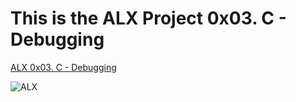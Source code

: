 # This is the ALX Project 0x03. C - Debugging




[ALX 0x03. C - Debugging]( https://intranet.alxswe.com/projects/539 "0x03. C - Debugging")





![ALX]( https://encrypted-tbn0.gstatic.com/images?q=tbn:ANd9GcThj-6LwEss_4wXGp4MS6iy4VL-g40kJEKnsktTkPMR&s"ALX")
